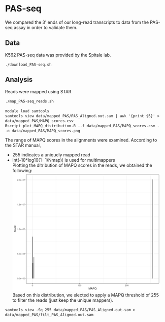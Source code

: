 # PAS-seq
We compared the 3' ends of our long-read transcripts to data from the PAS-seq assay in order to validate them.

## Data
K562 PAS-seq data was provided by the Spitale lab.
```
./download_PAS-seq.sh
```

## Analysis
Reads were mapped using STAR
```
./map_PAS-seq_reads.sh

module load samtools
samtools view data/mapped_PAS/PAS_Aligned.out.sam | awk '{print $5}' > data/mapped_PAS/MAPQ_scores.csv
Rscript plot_MAPQ_distribution.R --f data/mapped_PAS/MAPQ_scores.csv --o data/mapped_PAS/MAPQ_scores.png
```
The range of MAPQ scores in the alignments were examined. According to the STAR manual,
* 255 indicates a uniquely mapped read  
* int(-10*log10(1- 1/Nmap)) is used for multimappers  
Plotting the ditribution of MAPQ scores in the reads, we obtained the following:
![MAPQ_scores.png](./data/mapped_PAS/MAPQ_scores.png)
Based on this distribution, we elected to apply a MAPQ threshold of 255 to filter the reads (just keep the unique mappers).
```
samtools view -Sq 255 data/mapped_PAS/PAS_Aligned.out.sam > data/mapped_PAS/filt_PAS_Aligned.out.sam
```
